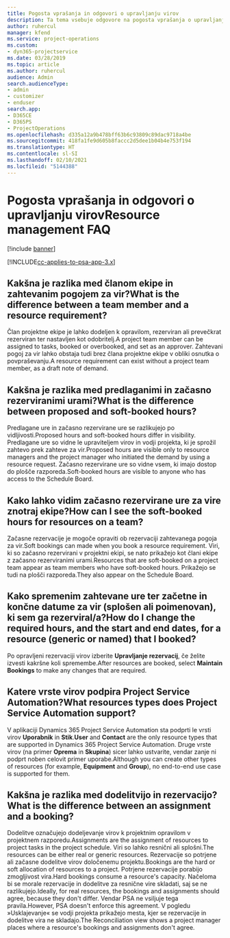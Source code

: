 ```yaml
---
title: Pogosta vprašanja in odgovori o upravljanju virov
description: Ta tema vsebuje odgovore na pogosta vprašanja o upravljanju virov.
author: ruhercul
manager: kfend
ms.service: project-operations
ms.custom:
- dyn365-projectservice
ms.date: 03/28/2019
ms.topic: article
ms.author: ruhercul
audience: Admin
search.audienceType:
- admin
- customizer
- enduser
search.app:
- D365CE
- D365PS
- ProjectOperations
ms.openlocfilehash: d335a12a9b478bff63b6c93809c89dac9718a4be
ms.sourcegitcommit: 418fa1fe9d605b8faccc2d5dee1b04b4e753f194
ms.translationtype: HT
ms.contentlocale: sl-SI
ms.lasthandoff: 02/10/2021
ms.locfileid: "5144388"
---
```

# <a name="resource-management-faq"></a><span data-ttu-id="27a0b-103">Pogosta vprašanja in odgovori o upravljanju virov</span><span class="sxs-lookup"><span data-stu-id="27a0b-103">Resource management FAQ</span></span>

[!include [banner](../includes/psa-now-project-operations.md)]

[!INCLUDE[cc-applies-to-psa-app-3.x](../includes/cc-applies-to-psa-app-3x.md)]

## <a name="what-is-the-difference-between-a-team-member-and-a-resource-requirement"></a><span data-ttu-id="27a0b-104">Kakšna je razlika med članom ekipe in zahtevanim pogojem za vir?</span><span class="sxs-lookup"><span data-stu-id="27a0b-104">What is the difference between a team member and a resource requirement?</span></span>

<span data-ttu-id="27a0b-105">Član projektne ekipe je lahko dodeljen k opravilom, rezerviran ali prevečkrat rezerviran ter nastavljen kot odobritelj.</span><span class="sxs-lookup"><span data-stu-id="27a0b-105">A project team member can be assigned to tasks, booked or overbooked, and set as an approver.</span></span> <span data-ttu-id="27a0b-106">Zahtevani pogoj za vir lahko obstaja tudi brez člana projektne ekipe v obliki osnutka o povpraševanju.</span><span class="sxs-lookup"><span data-stu-id="27a0b-106">A resource requirement can exist without a project team member, as a draft note of demand.</span></span> 

## <a name="what-is-the-difference-between-proposed-and-soft-booked-hours"></a><span data-ttu-id="27a0b-107">Kakšna je razlika med predlaganimi in začasno rezerviranimi urami?</span><span class="sxs-lookup"><span data-stu-id="27a0b-107">What is the difference between proposed and soft-booked hours?</span></span>

<span data-ttu-id="27a0b-108">Predlagane ure in začasno rezervirane ure se razlikujejo po vidljivosti.</span><span class="sxs-lookup"><span data-stu-id="27a0b-108">Proposed hours and soft-booked hours differ in visibility.</span></span> <span data-ttu-id="27a0b-109">Predlagane ure so vidne le upraviteljem virov in vodji projekta, ki je sprožil zahtevo prek zahteve za vir.</span><span class="sxs-lookup"><span data-stu-id="27a0b-109">Proposed hours are visible only to resource managers and the project manager who initiated the demand by using a resource request.</span></span> <span data-ttu-id="27a0b-110">Začasno rezervirane ure so vidne vsem, ki imajo dostop do plošče razporeda.</span><span class="sxs-lookup"><span data-stu-id="27a0b-110">Soft-booked hours are visible to anyone who has access to the Schedule Board.</span></span>

## <a name="how-can-i-see-the-soft-booked-hours-for-resources-on-a-team"></a><span data-ttu-id="27a0b-111">Kako lahko vidim začasno rezervirane ure za vire znotraj ekipe?</span><span class="sxs-lookup"><span data-stu-id="27a0b-111">How can I see the soft-booked hours for resources on a team?</span></span>

<span data-ttu-id="27a0b-112">Začasne rezervacije je mogoče opraviti ob rezervaciji zahtevanega pogoja za vir.</span><span class="sxs-lookup"><span data-stu-id="27a0b-112">Soft bookings can made when you book a resource requirement.</span></span> <span data-ttu-id="27a0b-113">Viri, ki so začasno rezervirani v projektni ekipi, se nato prikažejo kot člani ekipe z začasno rezerviranimi urami.</span><span class="sxs-lookup"><span data-stu-id="27a0b-113">Resources that are soft-booked on a project team appear as team members who have soft-booked hours.</span></span> <span data-ttu-id="27a0b-114">Prikažejo se tudi na plošči razporeda.</span><span class="sxs-lookup"><span data-stu-id="27a0b-114">They also appear on the Schedule Board.</span></span>

## <a name="how-do-i-change-the-required-hours-and-the-start-and-end-dates-for-a-resource-generic-or-named-that-i-booked"></a><span data-ttu-id="27a0b-115">Kako spremenim zahtevane ure ter začetne in končne datume za vir (splošen ali poimenovan), ki sem ga rezerviral/a?</span><span class="sxs-lookup"><span data-stu-id="27a0b-115">How do I change the required hours, and the start and end dates, for a resource (generic or named) that I booked?</span></span>

<span data-ttu-id="27a0b-116">Po opravljeni rezervaciji virov izberite **Upravljanje rezervacij**, če želite izvesti kakršne koli spremembe.</span><span class="sxs-lookup"><span data-stu-id="27a0b-116">After resources are booked, select **Maintain Bookings** to make any changes that are required.</span></span>

## <a name="what-resources-types-does-project-service-automation-support"></a><span data-ttu-id="27a0b-117">Katere vrste virov podpira Project Service Automation?</span><span class="sxs-lookup"><span data-stu-id="27a0b-117">What resources types does Project Service Automation support?</span></span>

<span data-ttu-id="27a0b-118">V aplikaciji Dynamics 365 Project Service Automation sta podprti le vrsti virov **Uporabnik** in **Stik**.</span><span class="sxs-lookup"><span data-stu-id="27a0b-118">**User** and **Contact** are the only resource types that are supported in Dynamics 365 Project Service Automation.</span></span> <span data-ttu-id="27a0b-119">Druge vrste virov (na primer **Oprema** in **Skupina**) sicer lahko ustvarite, vendar zanje ni podprt noben celovit primer uporabe.</span><span class="sxs-lookup"><span data-stu-id="27a0b-119">Although you can create other types of resources (for example, **Equipment** and **Group**), no end-to-end use case is supported for them.</span></span>

## <a name="what-is-the-difference-between-an-assignment-and-a-booking"></a><span data-ttu-id="27a0b-120">Kakšna je razlika med dodelitvijo in rezervacijo?</span><span class="sxs-lookup"><span data-stu-id="27a0b-120">What is the difference between an assignment and a booking?</span></span>

<span data-ttu-id="27a0b-121">Dodelitve označujejo dodeljevanje virov k projektnim opravilom v projektnem razporedu.</span><span class="sxs-lookup"><span data-stu-id="27a0b-121">Assignments are the assignment of resources to project tasks in the project schedule.</span></span> <span data-ttu-id="27a0b-122">Viri so lahko resnični ali splošni.</span><span class="sxs-lookup"><span data-stu-id="27a0b-122">The resources can be either real or generic resources.</span></span> <span data-ttu-id="27a0b-123">Rezervacije so potrjene ali začasne dodelitve virov določenemu projektu.</span><span class="sxs-lookup"><span data-stu-id="27a0b-123">Bookings are the hard or soft allocation of resources to a project.</span></span> <span data-ttu-id="27a0b-124">Potrjene rezervacije porabijo zmogljivost vira.</span><span class="sxs-lookup"><span data-stu-id="27a0b-124">Hard bookings consume a resource's capacity.</span></span> <span data-ttu-id="27a0b-125">Načeloma bi se morale rezervacije in dodelitve za resnične vire skladati, saj se ne razlikujejo.</span><span class="sxs-lookup"><span data-stu-id="27a0b-125">Ideally, for real resources, the bookings and assignments should agree, because they don't differ.</span></span> <span data-ttu-id="27a0b-126">Vendar PSA ne vsiljuje tega pravila.</span><span class="sxs-lookup"><span data-stu-id="27a0b-126">However, PSA doesn't enforce this agreement.</span></span> <span data-ttu-id="27a0b-127">V pogledu »Usklajevanje« se vodji projekta prikažejo mesta, kjer se rezervacije in dodelitve vira ne skladajo.</span><span class="sxs-lookup"><span data-stu-id="27a0b-127">The Reconciliation view shows a project manager places where a resource's bookings and assignments don't agree.</span></span>
